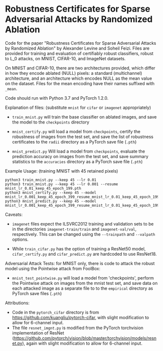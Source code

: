 # Robustness Certificates for Sparse Adversarial Attacks by Randomized Ablation
Code for the paper "Robustness Certificates for Sparse Adversarial Attacks by Randomized Ablation" by Alexander Levine and Soheil Feizi.
Files are provided for training and evaluation of certifiably robust classifiers, robust to L_0 attacks, on MNIST, CIFAR-10, and ImageNet datasets.

On MNIST and CIFAR-10, there are two architectures provided, which differ in how they encode ablated (NULL) pixels: a standard (multichannel) architecture, and an architecture which encodes NULL as the mean value on the dataset. Files for the mean encoding have their names suffixed with `_mean`.

Code should run with Python 3.7 and PyTorch 1.2.0.

Explanation of files: (substitute `mnist` for `cifar` or `imagenet` appropriately)

- `train_mnist.py` will train the base classifier on ablated images, and save the model to the `checkpoints` directory

- `mnist_certify.py` will load a model from `checkpoints`, certify the robustness of images from the test set, and save the list of robustness certificates to the `radii` directory as a PyTorch save file (`.pth`)

- `mnist_predict.py` Will load a model from `checkpoints`, evaluate the prediction accuracy on images from the test set, and save summary statistics to the `accuracies` directory as a PyTorch save file (`.pth`)

Example Usage: (training MNIST with 45 retained pixels)

```
python3 train_mnist.py --keep 45 --lr 0.01
python3 train_mnist.py --keep 45 --lr 0.001 --resume mnist_lr_0.01_keep_45_epoch_199.pth
python3 mnist_certify.py --keep 45 --model mnist_lr_0.001_keep_45_epoch_399_resume_mnist_lr_0.01_keep_45_epoch_199.pth.pth
python3 mnist_predict.py --keep 45 --model mnist_lr_0.001_keep_45_epoch_399_resume_mnist_lr_0.01_keep_45_epoch_199.pth.pth
```

Caveats:

- `imagenet` files expect the ILSVRC2012 training and validation sets to be in the directories `imagenet-train/train` and `imagenet-val/val`, respectively. This can be changed using the `--trainpath` and `--valpath` options.

- While `train_cifar.py` has the option of training a ResNet50 model, `cifar_certify.py` and `cifar_predict.py` are hardcoded to use ResNet18.

Adversarial Attack Tests: for MNIST only, there is code to attack the robust model using the Pointwise attack from FoolBox:

- `mnist_test_pointwise.py` will load a model from 'checkpoints', perform the Pointwise attack on images from the mnist test set, and save data on each attacked image as a separate file  to to the `empirical` directory as PyTorch save files (`.pth`)

Attributions:
- Code in the `pytorch_cifar` directory is from https://github.com/kuangliu/pytorch-cifar, with slight modification to allow for 6-channel input.
- The file `resnet_imgnt.py` is modified from the PyTorch torchvision implementation of ResNet (https://github.com/pytorch/vision/blob/master/torchvision/models/resnet.py), again with slight modification to allow for 6-channel input.

